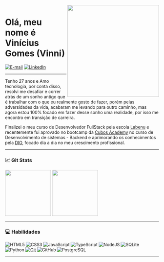 <img align="right" src="https://spread.com.br/wp-content/uploads/2020/06/anima-desenvolvimento-agil.gif" width="300"/> 

# Olá, meu nome é Vinícius Gomes (Vinni)
[![E-mail](https://img.shields.io/badge/-Email-000?style=for-the-badge&logo=gmail&logoColor=E94D5F)](mailto:vinicius_gnascimento2013@hotmail.com)
[![LinkedIn](https://img.shields.io/badge/-LinkedIn-000?style=for-the-badge&logo=linkedin&logoColor=30A3DC)](https://www.linkedin.com/in/vini-gomes/)
____

Tenho 27 anos e Amo tecnologia, por conta disso, resolvi me desafiar e correr atrás de um sonho antigo que é trabalhar com o que eu realmente gosto de fazer, porém pelas adversidades da vida, acabaram me levando para outro caminho, mas agora estou 100% focado em fazer desse sonho uma realidade, por isso me encontro em transição de carreira.

Finalizei o meu curso de Desenvolvedor FullStack pela escola [Labenu](https://www.labenu.com.br/) e recentemente fui aprovado no bootcamp da [Cubos Academy](https://cubos.academy/) no curso de Desenvolvimento de sistemas - Backend e aprimorando os conhecimentos pela [DIO](https://www.dio.me/), focado dia a dia no meu crescimento profissional.
___

### 📈 Git Stats

<img height="150em" src="https://github-readme-stats.vercel.app/api?username=gomesvini&theme=transparent&bg_color=000&border_color=30A3DC&show_icons=true&icon_color=30A3DC&title_color=E94D5F&text_color=FFF"/>        <img height="150em" src="https://github-readme-stats-git-masterrstaa-rickstaa.vercel.app/api/top-langs/?username=gomesvini&layout=compact&bg_color=000&border_color=30A3DC&title_color=E94D5F&text_color=FFF"/>

___
### 💻 Habilidades
![HTML5](https://img.shields.io/badge/HTML-000?style=for-the-badge&logo=html5)
![CSS3](https://img.shields.io/badge/CSS3-000?style=for-the-badge&logo=css3&logoColor=264CE4)
![JavaScript](https://img.shields.io/badge/JavaScript-000?style=for-the-badge&logo=javascript) 
![TypeScript](https://img.shields.io/badge/TypeScript-000?style=for-the-badge&logo=typescript)
![NodeJS](https://img.shields.io/badge/node.js-black?style=for-the-badge&logo=node.js&logoColor=white)
![SQLite](https://img.shields.io/badge/sqlite-black.svg?style=for-the-badge&logo=sqlite&logoColor=white)
![Python](https://img.shields.io/badge/Python-000?style=for-the-badge&logo=python)
[![Git](https://img.shields.io/badge/Git-000?style=for-the-badge&logo=git)](https://git-scm.com/doc) 
![GitHub](https://img.shields.io/badge/GitHub-000?style=for-the-badge&logo=github)
![PostgreSQL](https://img.shields.io/badge/postgresql-000?style=for-the-badge&logo=postgresql)
___
